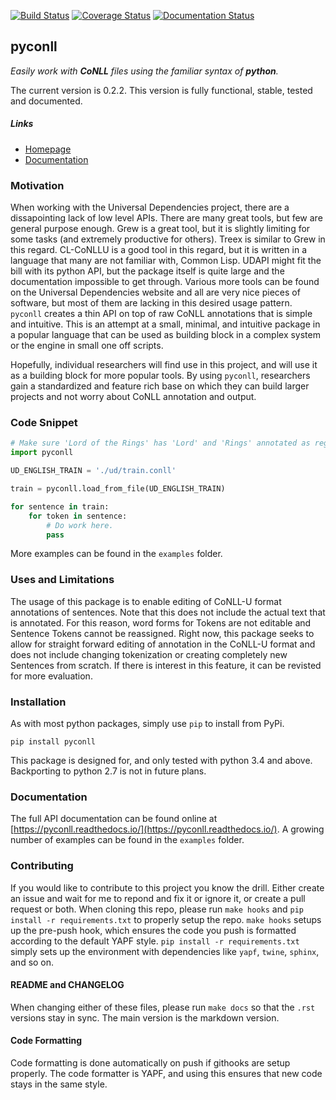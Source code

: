 [![Build Status](https://travis-ci.org/pyconll/pyconll.svg?branch=master)](https://travis-ci.org/pyconll/pyconll)
[![Coverage Status](https://coveralls.io/repos/github/pyconll/pyconll/badge.svg?branch=master)](https://coveralls.io/github/pyconll/pyconll?branch=master)
[![Documentation Status](https://readthedocs.org/projects/pyconll/badge/?version=latest)](https://pyconll.readthedocs.io/en/latest/?badge=latest)

## pyconll

*Easily work with **CoNLL** files using the familiar syntax of **python**.*

The current version is 0.2.2. This version is fully functional, stable, tested and documented.

##### Links
- [Homepage](https://pyconll.github.io)
- [Documentation](https://pyconll.readthedocs.io/)


### Motivation

When working with the Universal Dependencies project, there are a dissapointing lack of low level APIs. There are many great tools, but few are general purpose enough. Grew is a great tool, but it is slightly limiting for some tasks (and extremely productive for others). Treex is similar to Grew in this regard. CL-CoNLLU is a good tool in this regard, but it is written in a language that many are not familiar with, Common Lisp. UDAPI might fit the bill with its python API, but the package itself is quite large and the documentation impossible to get through. Various more tools can be found on the Universal Dependencies website and all are very nice pieces of software, but most of them are lacking in this desired usage pattern. ``pyconll`` creates a thin API on top of raw CoNLL annotations that is simple and intuitive. This is an attempt at a small, minimal, and intuitive package in a popular language that can be used as building block in a complex system or the engine in small one off scripts.

Hopefully, individual researchers will find use in this project, and will use it as a building block for more popular tools. By using `pyconll`, researchers gain a standardized and feature rich base on which they can build larger projects and not worry about CoNLL annotation and output.

### Code Snippet

```python
# Make sure 'Lord of the Rings' has 'Lord' and 'Rings' annotated as regular NOUN.
import pyconll

UD_ENGLISH_TRAIN = './ud/train.conll'

train = pyconll.load_from_file(UD_ENGLISH_TRAIN)

for sentence in train:
    for token in sentence:
        # Do work here.
        pass
```

More examples can be found in the `examples` folder.


### Uses and Limitations

The usage of this package is to enable editing of CoNLL-U format annotations of sentences. Note that this does not include the actual text that is annotated. For this reason, word forms for Tokens are not editable and Sentence Tokens cannot be reassigned. Right now, this package seeks to allow for straight forward editing of annotation in the CoNLL-U format and does not include changing tokenization or creating completely new Sentences from scratch. If there is interest in this feature, it can be revisted for more evaluation.


### Installation

As with most python packages, simply use `pip` to install from PyPi.

```
pip install pyconll
```

This package is designed for, and only tested with python 3.4 and above. Backporting to python 2.7 is not in future plans.


### Documentation

The full API documentation can be found online at [https://pyconll.readthedocs.io/](https://pyconll.readthedocs.io/). A growing number of examples can be found in the `examples` folder.


### Contributing

If you would like to contribute to this project you know the drill. Either create an issue and wait for me to repond and fix it or ignore it, or create a pull request or both. When cloning this repo, please run `make hooks` and `pip install -r requirements.txt` to properly setup the repo. `make hooks` setups up the pre-push hook, which ensures the code you push is formatted according to the default YAPF style. `pip install -r requirements.txt` simply sets up the environment with dependencies like `yapf`, `twine`, `sphinx`, and so on.

#### README and CHANGELOG

When changing either of these files, please run ``make docs`` so that the `.rst` versions stay in sync. The main version is the markdown version.

#### Code Formatting

Code formatting is done automatically on push if githooks are setup properly. The code formatter is YAPF, and using this ensures that new code stays in the same style.
